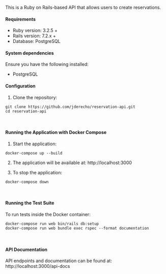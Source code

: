 This is a Ruby on Rails-based API that allows users to create reservations.

#### Requirements

- Ruby version: 3.2.5 +
- Rails version: 7.2.x +
- Database: PostgreSQL  


#### System dependencies
Ensure you have the following installed:
- PostgreSQL

#### Configuration
1. Clone the repository:
```
git clone https://github.com/jderecho/reservation-api.git
cd reservation-api
```

<br>

#### Running the Application with Docker Compose
1. Start the application:
```
docker-compose up --build
```

2. The application will be available at:
http://localhost:3000

3. To stop the application:
```
docker-compose down
```

<br>

#### Running the Test Suite
To run tests inside the Docker container:
```
docker-compose run web bin/rails db:setup
docker-compose run web bundle exec rspec --format documentation
```

<br>

#### API Documentation
API endpoints and documentation can be found at:
http://localhost:3000/api-docs
